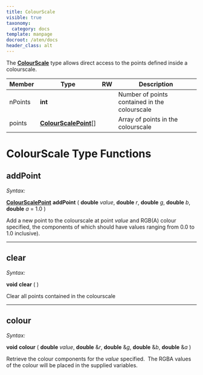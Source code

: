 ```yaml
---
title: ColourScale
visible: true
taxonomy:
  category: docs
template: manpage
docroot: /aten/docs
header_class: alt
---
```


The [**ColourScale**](/aten/docs/scripting/variabletypes/colourscale) type allows direct access to the points defined inside a colourscale.
 
| Member | Type | RW | Description |
|--------|------|----|-------------|
| nPoints | **int** | | Number of points contained in the colourscale |
| points | [**ColourScalePoint**](/aten/docs/scripting/variabletypes/colourscalepoint)\[\] | | Array of points in the colourscale |

# ColourScale Type Functions

## addPoint <a id="addpoint"></a>

_Syntax:_

[**ColourScalePoint**](/aten/docs/scripting/variabletypes/colourscalepoint) **addPoint** ( **double** _value_, **double** _r_, **double** _g_, **double** _b_, **double** _a_ = 1.0 )

Add a new point to the colourscale at point _value_ and RGB(A) colour specified, the components of which should have values ranging from 0.0 to 1.0 inclusive). 

---

## clear <a id="clear"></a>

_Syntax:_

**void** **clear** ( )

Clear all points contained in the colourscale

---

## colour <a id="colour"></a>

_Syntax:_

**void** **colour** ( **double** _value_, **double** &amp;_r_, **double** &amp;_g_, **double** &amp;_b_, **double** &amp;_a_ )

Retrieve the colour components for the _value_ specified.  The RGBA values of the colour will be placed in the supplied variables.


